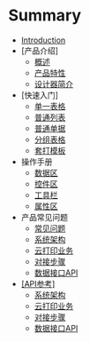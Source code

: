 # Summary

* [Introduction](README.md)
* \[产品介绍\]
    * [概述](articles/print/1-/gai_shu.md)
    * [产品特性](articles/print/1-/features.md)
    * [设计器简介](articles/print/1-/designer_intro.md)
* \[快速入门\]
    * [单一表格](articles/print/2-/single_table.md)
    * [普通列表](articles/print/2-/common_list.md)
    * [普通单据](articles/print/2-/document.md)
    * [分组表格](articles/print/2-/group_table.md)
    * [套打模板](articles/print/2-/formatted_print.md)
* 操作手册
    * [数据区](articles/print/3-/data_area.md)
    * [控件区](articles/print/3-/control_area.md)
    * [工具栏](articles/print/3-/toolbar.md)
    * [属性区](articles/print/3-/property_area.md)
* 产品常见问题
    * [常见问题](articles/print/4-/question.md)
    * [系统架构](articles/print/4-/system_structure.md)
    * [云打印业务](articles/print/4-/print_business.md)
    * [对接步骤](articles/print/4-/connect_steps.md)
    * [数据接口API](articles/print/4-/api.md)
* [\[API参考\]](api参考.md)
    * [系统架构](articles/print/5-/system_structure.md)
    * [云打印业务](articles/print/5-/print_business.md)
    * [对接步骤](articles/print/5-/connect_steps.md)
    * [数据接口API](articles/print/5-/api.md)


